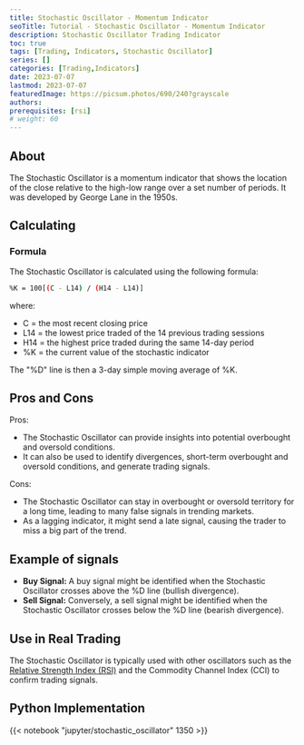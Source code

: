```yaml
---
title: Stochastic Oscillator - Momentum Indicator
seoTitle: Tutorial - Stochastic Oscillator - Momentum Indicator
description: Stochastic Oscillator Trading Indicator
toc: true
tags: [Trading, Indicators, Stochastic Oscillator]
series: []
categories: [Trading,Indicators]
date: 2023-07-07
lastmod: 2023-07-07
featuredImage: https://picsum.photos/690/240?grayscale
authors:
prerequisites: [rsi]
# weight: 60
---
```


## About

The Stochastic Oscillator is a momentum indicator that shows the location of the close relative to the high-low range over a set number of periods. It was developed by George Lane in the 1950s.

## Calculating

### Formula

The Stochastic Oscillator is calculated using the following formula:

```sh
%K = 100[(C - L14) / (H14 - L14)]
```

where:

- C = the most recent closing price
- L14 = the lowest price traded of the 14 previous trading sessions
- H14 = the highest price traded during the same 14-day period
- %K = the current value of the stochastic indicator

The "%D" line is then a 3-day simple moving average of %K.

## Pros and Cons

Pros:

- The Stochastic Oscillator can provide insights into potential overbought and oversold conditions.
- It can also be used to identify divergences, short-term overbought and oversold conditions, and generate trading signals.

Cons:

- The Stochastic Oscillator can stay in overbought or oversold territory for a long time, leading to many false signals in trending markets.
- As a lagging indicator, it might send a late signal, causing the trader to miss a big part of the trend.

## Example of signals

- **Buy Signal:** A buy signal might be identified when the Stochastic Oscillator crosses above the %D line (bullish divergence).
- **Sell Signal:** Conversely, a sell signal might be identified when the Stochastic Oscillator crosses below the %D line (bearish divergence).

## Use in Real Trading

The Stochastic Oscillator is typically used with other oscillators such as the [Relative Strength Index (RSI)](../rsi) and the Commodity Channel Index (CCI) to confirm trading signals.

## Python Implementation

{{< notebook "jupyter/stochastic_oscillator" 1350 >}}
